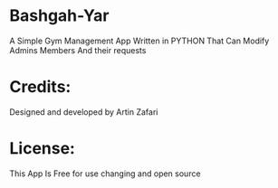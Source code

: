 # Bashgah-Yar
A Simple Gym Management App Written in PYTHON That Can Modify Admins Members And their requests

# Credits:
Designed and developed by Artin Zafari 

# License:
This App Is Free for use changing and open source
